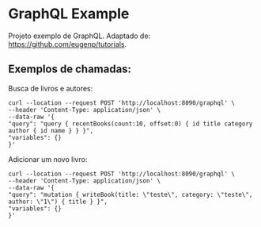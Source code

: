 # GraphQL Example

Projeto exemplo de GraphQL. Adaptado de: https://github.com/eugenp/tutorials.

## Exemplos de chamadas:

Busca de livros e autores:
```
curl --location --request POST 'http://localhost:8090/graphql' \
--header 'Content-Type: application/json' \
--data-raw '{
"query": "query { recentBooks(count:10, offset:0) { id title category author { id name } } }",
"variables": {}
}'
```
Adicionar um novo livro:
```
curl --location --request POST 'http://localhost:8090/graphql' \
--header 'Content-Type: application/json' \
--data-raw '{
"query": "mutation { writeBook(title: \"teste\", category: \"teste\", author: \"1\") { title } }",
"variables": {}
}'
```

